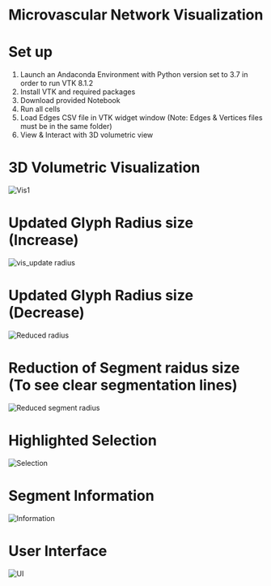 # Microvascular Network Visualization


# Set up
1) Launch an Andaconda Environment with Python version set to 3.7 in order to run VTK 8.1.2
2) Install VTK and required packages
3) Download provided Notebook 
4) Run all cells
5) Load Edges CSV file in VTK widget window (Note: Edges & Vertices files must be in the same folder) 
6) View & Interact with 3D volumetric view

# 3D Volumetric Visualization 

![Vis1](https://github.com/user-attachments/assets/289ff94b-d7bd-4678-82e2-d659b64cb1d9)

# Updated Glyph Radius size (Increase) 
![vis_update radius](https://github.com/user-attachments/assets/f21ce56f-b999-41f9-96aa-f755287822f8)

# Updated Glyph Radius size (Decrease) 
![Reduced radius](https://github.com/user-attachments/assets/3f4725e8-4b83-4dfb-8fd3-cabf44cd0a8d)

# Reduction of Segment raidus size (To see clear segmentation lines) 
![Reduced segment radius](https://github.com/user-attachments/assets/117c9593-7a25-47d1-b0fb-6a642a2e2e72)

# Highlighted Selection 
![Selection](https://github.com/user-attachments/assets/3c319439-b19b-4d32-819d-f2fbc76437f2)

# Segment Information 
![Information ](https://github.com/user-attachments/assets/ca2d4a8d-9efb-4f92-b430-9222e473d71a)

# User Interface 

![UI](https://github.com/user-attachments/assets/3d8ab471-002a-4681-a88c-e178e7b2d9d0)
